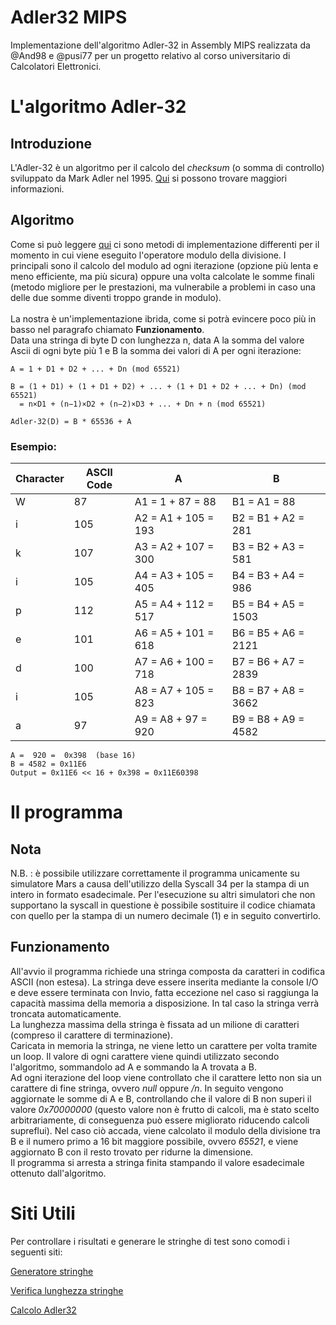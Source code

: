 # Adler32 MIPS
Implementazione dell'algoritmo Adler-32 in Assembly MIPS realizzata da @And98 e @pusi77 per un progetto relativo al corso universitario di Calcolatori Elettronici.

# L'algoritmo Adler-32
## Introduzione
L'Adler-32 è un algoritmo per il calcolo del *checksum* (o somma di controllo) sviluppato da Mark Adler nel 1995. [Qui](https://en.wikipedia.org/wiki/Adler-32) si possono trovare maggiori informazioni.
## Algoritmo
Come si può leggere [qui](https://software.intel.com/en-us/articles/fast-computation-of-adler32-checksums) ci sono metodi di implementazione differenti per il momento in cui viene eseguito l'operatore modulo della divisione. I principali sono il calcolo del modulo ad ogni iterazione (opzione più lenta e meno efficiente, ma più sicura) oppure una volta calcolate le somme finali (metodo migliore per le prestazioni, ma vulnerabile a problemi in caso una delle due somme diventi troppo grande in modulo). <br/><br/>
La nostra è un'implementazione ibrida, come si potrà evincere poco più in basso nel paragrafo chiamato **Funzionamento**.<br/>
Data una stringa di byte D con lunghezza n, data A la somma del valore Ascii di ogni byte più 1 e B la somma dei valori di A per ogni iterazione:
```
A = 1 + D1 + D2 + ... + Dn (mod 65521)

B = (1 + D1) + (1 + D1 + D2) + ... + (1 + D1 + D2 + ... + Dn) (mod 65521)
  = n×D1 + (n−1)×D2 + (n−2)×D3 + ... + Dn + n (mod 65521)

Adler-32(D) = B * 65536 + A
```
### Esempio:
| Character | ASCII Code | A | B |
| ------ | ------ | ------ | ------ |
| W | 87 | A1 = 1 + 87 = 88 | B1 = A1 = 88|
| i | 105 | A2 = A1 + 105 = 193 | B2 = B1 + A2 = 281 | 
| k | 107 | A3 = A2 + 107 = 300 | B3 = B2 + A3 = 581 |
| i | 105 | A4 = A3 + 105 = 405 | B4 = B3 + A4 = 986 | 
| p | 112 | A5 = A4 + 112 = 517 | B5 = B4 + A5 = 1503 |
| e | 101 | A6 = A5 + 101 = 618 | B6 = B5 + A6 = 2121 |
| d | 100 | A7 = A6 + 100 = 718 | B7 = B6 + A7 = 2839 |
| i | 105 | A8 = A7 + 105 = 823 | B8 = B7 + A8 = 3662 |
| a | 97 | A9 = A8 + 97 = 920 | B9 = B8 + A9 = 4582 |
```
A =  920 =  0x398  (base 16)
B = 4582 = 0x11E6
Output = 0x11E6 << 16 + 0x398 = 0x11E60398
```

# Il programma
## Nota
N.B. : è possibile utilizzare correttamente il programma unicamente su simulatore Mars a causa dell'utilizzo della Syscall 34 per la stampa di un intero in formato esadecimale. Per l'esecuzione su altri simulatori che non supportano la syscall in questione è possibile sostituire il codice chiamata con quello per la stampa di un numero decimale (1) e in seguito convertirlo.
## Funzionamento 
All'avvio il programma richiede una stringa composta da caratteri in codifica ASCII (non estesa). La stringa deve essere inserita mediante la console I/O e deve essere terminata con Invio, fatta eccezione nel caso si raggiunga la capacità massima della memoria a disposizione. In tal caso la stringa verrà troncata automaticamente.<br/>
 La lunghezza massima della stringa è fissata ad un milione di caratteri (compreso il carattere di terminazione).<br/>
Caricata in memoria la stringa, ne viene letto un carattere per volta tramite un loop. Il valore di ogni carattere viene quindi utilizzato secondo l'algoritmo, sommandolo ad A e sommando la A trovata a B.<br/>
 Ad ogni iterazione del loop viene controllato che il carattere letto non sia un carattere di fine stringa, ovvero *null* oppure */n*. In seguito vengono aggiornate le somme di A e B, controllando che il valore di B non superi il valore *0x70000000* (questo valore non è frutto di calcoli, ma è stato scelto arbitrariamente, di conseguenza può essere migliorato riducendo calcoli supreflui). Nel caso ciò accada, viene calcolato il modulo della divisione tra B e il numero primo a 16 bit maggiore possibile, ovvero *65521*, e viene aggiornato B con il resto trovato per ridurne la dimensione.<br/>
Il programma si arresta a stringa finita stampando il valore esadecimale ottenuto dall'algoritmo.





# Siti Utili
Per controllare i risultati e generare le stringhe di test sono comodi i seguenti siti:

[Generatore stringhe](https://www.browserling.com/tools/random-string)

[Verifica lunghezza stringhe](https://www.charactercountonline.com/)

[Calcolo Adler32](https://md5calc.com/hash)